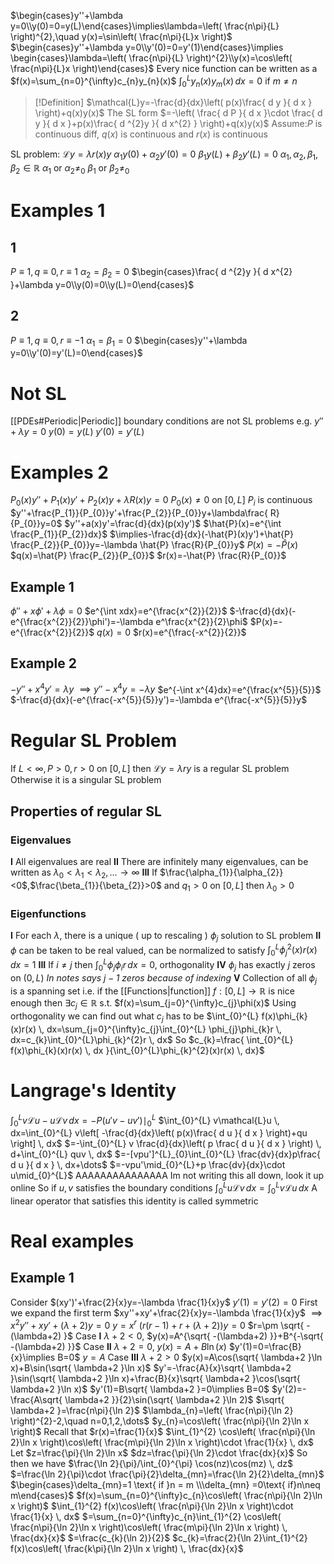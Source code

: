 $\begin{cases}y''+\lambda y=0\\y(0)=0=y(L)\end{cases}\implies\lambda=\left( \frac{n\pi}{L} \right)^{2},\quad y(x)=\sin\left( \frac{n\pi}{L}x \right)$
$\begin{cases}y''+\lambda y=0\\y'(0)=0=y'(1)\end{cases}\implies \begin{cases}\lambda=\left( \frac{n\pi}{L} \right)^{2}\\y(x)=\cos\left( \frac{n\pi}{L}x \right)\end{cases}$
Every nice function can be written as a $f(x)=\sum_{n=0}^{\infty}c_{n}y_{n}(x)$
$\int_{0}^{L} y_{n}(x)y_{m}(x) \, dx=0$ if $m\neq n$
>[!Definition]
>$\mathcal{L}y=-\frac{d}{dx}\left( p(x)\frac{ d y }{ d x } \right)+q(x)y(x)$  The SL form
>$=-\left( \frac{ d P }{ d x }\cdot \frac{ d y }{ d x }+p(x)\frac{ d ^{2}y }{ d x^{2} } \right)+q(x)y(x)$
>Assume:$P$ is continuous diff, $q(x)$ is continuous and $r(x)$ is continuous

SL problem: $\mathcal{L}y=\lambda r(x)y$
$\alpha_{1} y(0)+\alpha_{2}y'(0)=0$
$\beta_{1}y(L)+\beta_{2}y'(L)=0$
$\alpha_{1},\alpha_{2},\beta_{1},\beta_{2}\in\mathbb{R}$
$\alpha_{1}$ or $\alpha_{2}\neq_{0}$
$\beta_{1}$ or $\beta_{2}\neq_{0}$

# Examples 1
## 1
$P\equiv 1,q\equiv 0, r\equiv1$
$\alpha_{2}=\beta_{2}=0$
$\begin{cases}\frac{ d ^{2}y }{ d x^{2} }+\lambda y=0\\y(0)=0\\y(L)=0\end{cases}$

## 2
$P\equiv1,q\equiv 0,r\equiv -1$
$\alpha_{1}=\beta_{1}=0$
$\begin{cases}y''+\lambda y=0\\y'(0)=y'(L)=0\end{cases}$

# Not SL
[[PDEs#Periodic|Periodic]] boundary conditions are not SL problems
e.g. $y''+\lambda y=0$
$y(0)=y(L)$
$y'(0)=y'(L)$

# Examples 2

$P_{0}(x)y''+P_{1}(x)y'+P_{2}(x)y+\lambda R(x)y=0$
$P_{0}(x)\neq{0}$ on $[0,L]$
$P_{i}$ is continuous 
$y''+\frac{P_{1}}{P_{0}}y'+\frac{P_{2}}{P_{0}}y+\lambda\frac{ R}{P_{0}}y=0$
$y''+a(x)y'=\frac{d}{dx}(p(x)y')$
$\hat{P}(x)=e^{\int \frac{P_{1}}{P_{2}}dx}$
$\implies-\frac{d}{dx}(-\hat{P}(x)y')+\hat{P} \frac{P_{2}}{P_{0}}y=-\lambda \hat{P} \frac{R}{P_{0}}y$
$P(x)=-\hat{P}(x)$
$q(x)=\hat{P} \frac{P_{2}}{P_{0}}$
$r(x)=-\hat{P} \frac{R}{P_{0}}$

## Example 1
$\phi''+x\phi'+\lambda \phi=0$
$e^{\int xdx}=e^{\frac{x^{2}}{2}}$
$-\frac{d}{dx}(-e^{\frac{x^{2}}{2}}\phi')=-\lambda e^\frac{x^{2}}{2}\phi$
$P(x)=-e^{\frac{x^{2}}{2}}$
$q(x)=0$
$r(x)=e^{\frac{-x^{2}}{2}}$

## Example 2
$-y''+x^{4}y'=\lambda y$
$\implies y''-x^{4}y=-\lambda y$
$e^{-\int x^{4}dx}=e^{\frac{x^{5}}{5}}$
$-\frac{d}{dx}(-e^{\frac{-x^{5}}{5}}y')=-\lambda e^{\frac{-x^{5}}{5}}y$


# Regular SL Problem
If $L<\infty,P>0,r>0$ on $[0,L]$
then $\mathcal{L}y=\lambda ry$ is a regular SL problem
Otherwise it is a singular SL problem

## Properties of regular SL
### Eigenvalues
**I** All eigenvalues are real
**II** There are infinitely many eigenvalues, can be written as 
$\lambda_{0}<\lambda_{1}<\lambda_{2},\dots\to \infty$
**III** If $\frac{\alpha_{1}}{\alpha_{2}}<0$,$\frac{\beta_{1}}{\beta_{2}}>0$ and $q_{1}>0$ on $[0,L]$ then $\lambda_{0}>0$
### Eigenfunctions
**I** For each $\lambda$, there is a unique ( up to rescaling ) $\phi_{j}$ solution to SL problem
**II** $\phi$ can be taken to be real valued, can be normalized to satisfy $\int_{0}^{L} \phi^{2}_{j}(x)r(x) \, dx=1$
**III** If $i\neq j$ then $\int_{0}^{L} \phi_{j}\phi_{i}r \, dx=0$, orthogonality
**IV** $\phi_{j}$ has exactly $j$ zeros on $(0,L)$ *In notes says $j-1$ zeros because of indexing*
**V** Collection of all $\phi_{j}$ is a spanning set i.e. if the [[Functions|function]] $f:[0,L]\to \mathbb{R}$ is nice enough then $\exists c_{j}\in \mathbb{R}$ s.t. $f(x)=\sum_{j=0}^{\infty}c_{j}\phi(x)$
Using orthogonality we can find out what $c_{j}$ has to be
$\int_{0}^{L} f(x)\phi_{k}(x)r(x) \, dx=\sum_{j=0}^{\infty}c_{j}\int_{0}^{L} \phi_{j}\phi_{k}r \, dx=c_{k}\int_{0}^{L}\phi_{k}^{2}r  \, dx$
So $c_{k}=\frac{ \int_{0}^{L} f(x)\phi_{k}(x)r(x) \, dx }{\int_{0}^{L}\phi_{k}^{2}(x)r(x)  \, dx}$

# Langrage's Identity
$\int_{0}^{L} v\mathcal{L}u-u\mathcal{L}v \, dx=-P(u'v-uv')\mid_{0}^{L}$
$\int_{0}^{L} v\mathcal{L}u \, dx=\int_{0}^{L} v\left[ -\frac{d}{dx}\left( p(x)\frac{ d u }{ d x } \right)+qu \right] \, dx$
$=-\int_{0}^{L} v \frac{d}{dx}\left( p \frac{ d u }{ d x } \right) \, d+\int_{0}^{L} quv \, dx$
$=-[vpu']^{L}_{0}\int_{0}^{L} \frac{dv}{dx}p\frac{ d u }{ d x } \, dx+\dots$
$=-vpu'\mid_{0}^{L}+p \frac{dv}{dx}\cdot u\mid_{0}^{L}$
AAAAAAAAAAAAAAA Im not writing this all down, look it up online
So if $u,v$ satisfies the boundary conditions
$\int_{0}^{L} u\mathcal{L}v \, dx=\int_{0}^{L} v\mathcal{L}u \, dx$
A linear operator that satisfies this identity is called symmetric

# Real examples
## Example 1
Consider $(xy')'+\frac{2}{x}y=-\lambda  \frac{1}{x}y$
$y'(1)=y'(2)=0$
First we expand the first term $xy''+xy'+\frac{2}{x}y=-\lambda  \frac{1}{x}y$
$\implies x^{2}y''+xy'+(\lambda+2)y=0$
$y=x^{r}$
$(r(r-1)+r+(\lambda+2))y=0$
$r=\pm \sqrt{ -(\lambda+2) }$
Case **I** $\lambda+2<0$, $y(x)=A^{\sqrt{ -(\lambda+2) }}+B^{-\sqrt{ -(\lambda+2) }}$
Case **II** $\lambda+2=0$, $y(x)=A+B\ln(x)$
$y'(1)=0=\frac{B}{x}\implies B=0$
$y=A$
Case **III** $\lambda+2>0$ $y(x)=A\cos(\sqrt{ \lambda+2 }\ln x)+B\sin(\sqrt{ \lambda+2 }\ln x)$
$y'=-\frac{A}{x}\sqrt{ \lambda+2 }\sin(\sqrt{ \lambda+2 }\ln x)+\frac{B}{x}\sqrt{ \lambda+2 }\cos(\sqrt{ \lambda+2 }\ln x)$
$y'(1)=B\sqrt{ \lambda+2 }=0\implies B=0$
$y'(2)=-\frac{A\sqrt{ \lambda+2 }}{2}\sin(\sqrt{ \lambda+2 }\ln 2)$
$\sqrt{ \lambda+2 }=\frac{n\pi}{\ln 2}$
$\lambda_{n}=\left( \frac{n\pi}{\ln 2} \right)^{2}-2,\quad n=0,1,2,\dots$
$y_{n}=\cos\left( \frac{n\pi}{\ln 2}\ln x \right)$
Recall that $r(x)=\frac{1}{x}$
$\int_{1}^{2} \cos\left( \frac{n\pi}{\ln 2}\ln x \right)\cos\left( \frac{m\pi}{\ln 2}\ln x \right)\cdot \frac{1}{x} \, dx$
Let $z=\frac{\pi}{\ln 2}\ln x$
$dz=\frac{\pi}{\ln 2}\cdot \frac{dx}{x}$
So then we have $\frac{\ln 2}{\pi}/\int_{0}^{\pi} \cos(nz)\cos(mz) \, dz$
$=\frac{\ln 2}{\pi}\cdot \frac{\pi}{2}\delta_{mn}=\frac{\ln 2}{2}\delta_{mn}$
$\begin{cases}\delta_{mn}=1 \text{ if }n = m \\\delta_{mn} =0\text{ if}n\neq m\end{cases}$
$f(x)=\sum_{n=0}^{\infty}c_{n}\cos\left( \frac{n\pi}{\ln 2}\ln x \right)$
$\int_{1}^{2} f(x)\cos\left( \frac{n\pi}{\ln 2}\ln x \right)\cdot \frac{1}{x} \, dx$
$=\sum_{n=0}^{\infty}c_{n}\int_{1}^{2} \cos\left( \frac{n\pi}{\ln 2}\ln x \right)\cos\left( \frac{m\pi}{\ln 2}\ln x \right) \, \frac{dx}{x}$
$=\frac{c_{k}(\ln 2)}{2}$
$c_{k}=\frac{2}{\ln 2}\int_{1}^{2} f(x)\cos\left( \frac{k\pi}{\ln 2}\ln x \right) \, \frac{dx}{x}$
